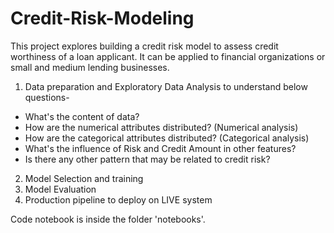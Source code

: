 # Credit-Risk-Modeling
This project explores building a credit risk model to assess credit worthiness of a loan applicant. It can be applied to financial organizations or small and medium lending businesses.

1. Data preparation and Exploratory Data Analysis to understand below questions-

- What's the content of data?
- How are the numerical attributes distributed? (Numerical analysis)
- How are the categorical attributes distributed? (Categorical analysis)
- What's the influence of Risk and Credit Amount in other features?
- Is there any other pattern that may be related to credit risk?

2. Model Selection and training
3. Model Evaluation
4. Production pipeline to deploy on LIVE system


Code notebook is inside the folder 'notebooks'. 
